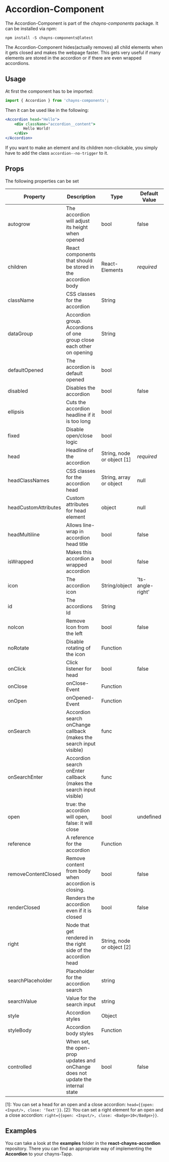 # Accordion-Component #

The Accordion-Component is part of the *chayns-components* package. It can be installed via npm:

    npm install -S chayns-components@latest

The Accordion-Component hides(actually removes) all child elements when it gets closed and makes the webpage faster. This gets very useful if many elements are stored in the accordion or if there are even wrapped accordions.


## Usage ##

At first the component has to be imported:

```jsx harmony
import { Accordion } from 'chayns-components';
```

Then it can be used like in the following:

```jsx harmony
<Accordion head="Hello">
    <div className="accordion__content">
        Hello World!
    </div>
</Accordion>
```

If you want to make an element and its children non-clickable, you simply have to add the class ``accordion--no-trigger`` to it.

## Props ##

The following properties can be set

| Property     | Description                                                                     | Type                       | Default Value |
|--------------|---------------------------------------------------------------------------------|----------------------------|---------------|
| autogrow     | The accordion will adjust its height when opened                                | bool                       | false         |
| children     | React components that should be stored in the accordion body                    | React-Elements             | *required*    |
| className    | CSS classes for the accordion                                                   | String                     |               |
| dataGroup    | Accordion group. Accordions of one group close each other on opening            | String                     |               |
| defaultOpened| The accordion is default opened                                                 | bool                       |               |
| disabled     | Disables the accordion                                                          | bool                       | false         |
| ellipsis     | Cuts the accordion headline if it is too long                                   | bool                       |               |
| fixed        | Disable open/close logic                                                        | bool                       |               |
| head         | Headline of the accordion                                                       | String, node or object [1] | *required*    |
| headClassNames | CSS classes for the accordion head                                            | String, array or object    | null          |
| headCustomAttributes | Custom attributes for head element                                      | object                     | null          |
| headMultiline | Allows line-wrap in accordion head title                                       | bool                       | false         |
| isWrapped    | Makes this accordion a wrapped accordion                                        | bool                       | false         |
| icon         | The accordion icon                                                              | String/object              | 'ts-angle-right' |
| id           | The accordions Id                                                               | String                     |               |
| noIcon       | Remove Icon from the left                                                       | bool                       | false         |
| noRotate     | Disable rotating of the icon                                                    | Function                   |               |
| onClick      | Click listener for head                                                         | bool                       | false         |
| onClose      | onClose-Event                                                                   | Function                   |               |
| onOpen       | onOpened-Event                                                                  | Function                   |               |
| onSearch     | Accordion search onChange callback (makes the search input visible)             | func                       |               |
| onSearchEnter | Accordion search onEnter callback (makes the search input visible)             | func                       |               |
| open         | true: the accordion will open, false: it will close                             | bool                       | undefined     |
| reference    | A reference for the accordion                                                   | Function                   |               |
| removeContentClosed | Remove content from body when accordion is closing.                      | bool                       | false         |
| renderClosed | Renders the accordion even if it is closed                                      | bool                       | false         |
| right        | Node that get rendered in the right side of the accordion head                  | String, node or object [2] |               |
| searchPlaceholder | Placeholder for the accordion search                                       | string                     |               |
| searchValue  | Value for the search input                                                      | string                     |               |
| style        | Accordion styles                                                                | Object                     |               |
| styleBody    | Accordion body styles                                                           | Function                   |               |
| controlled   | When set, the open-prop updates and onChange does not update the internal state | bool                       | false         |

[1]: You can set a head for an open and a close accordion: ``head={{open: <Input/>, close: 'Text'}}``.
[2]: You can set a right element for an open and a close accordion: ``right={{open: <Input/>, close: <Badge>10</Badge>}}``.

## Examples ##

You can take a look at the **examples** folder in the **react-chayns-accordion** repository. There you can find an appropriate way of implementing the **Accordion** to your chayns-Tapp.

